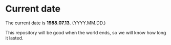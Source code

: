 # Current date

The current date is **1988.07.13.** (YYYY.MM.DD.)

This repository will be good when the world ends, so we will know how long it lasted.